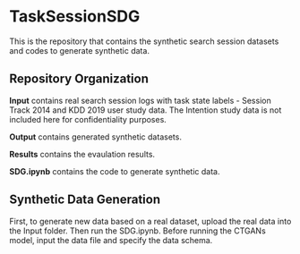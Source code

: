 # TaskSessionSDG

This is the repository that contains the synthetic search session datasets and codes to generate synthetic data.

## Repository Organization

**Input** contains real search session logs with task state labels - Session Track 2014 and KDD 2019 user study data. The Intention study data is not included here for confidentiality purposes.

**Output** contains generated synthetic datasets.

**Results** contains the evaulation results.

**SDG.ipynb** contains the code to generate synthetic data.

## Synthetic Data Generation

First, to generate new data based on a real dataset, upload the real data into the Input folder. Then run the SDG.ipynb. Before running the CTGANs model, input the data file and specify the data schema.

